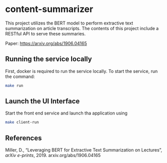 # content-summarizer

This project utilizes the BERT model to perform extractive text summarization on article transcripts. The contents of 
this project include a RESTful API to serve these summaries.

Paper: https://arxiv.org/abs/1906.04165

## Running the service locally
First, docker is required to run the service locally. To start the service, run the command:
```bash
make run
```

## Launch the UI Interface

Start the front end service and launch tha application using
```bash
make client-run
```

## References
Miller, D., “Leveraging BERT for Extractive Text Summarization on Lectures”, <i>arXiv e-prints</i>, 2019.
arxiv.org/abs/1906.04165
